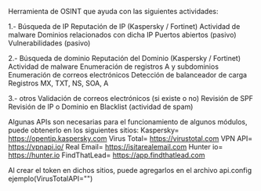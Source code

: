 
Herramienta de OSINT que ayuda con las siguientes actividades:

1.- Búsqueda de IP
        Reputación de IP (Kaspersky / Fortinet)
        Actividad de malware
        Dominios relacionados con dicha IP
        Puertos abiertos (pasivo)
        Vulnerabilidades (pasivo)
        
2.- Búsqueda de dominio
        Reputación del Dominio (Kaspersky / Fortinet)
        Actividad de malware
        Enumeración de registros A y subdominios
        Enumeración de correos electrónicos
        Detección de balanceador de carga
        Registros MX, TXT, NS, SOA, A

3.- otros
        Validación de correos electrónicos (si existe o no)
        Revisión de SPF
        Revisión de IP o Dominio en Blacklist (actividad de spam)

Algunas APIs son necesarias para el funcionamiento de algunos módulos, puede obtenerlo en los siguientes sitios:
Kaspersky= https://opentip.kaspersky.com 
Virus Total= https://virustotal.com 
VPN API=  https://vpnapi.io/
Real Email= https://isitarealemail.com 
Hunter io= https://hunter.io
FindThatLead= https://app.findthatlead.com

Al crear el token en dichos sitios, puede agregarlos en el archivo api.config ejemplo(VirusTotalAPI="<TOKEN>")
